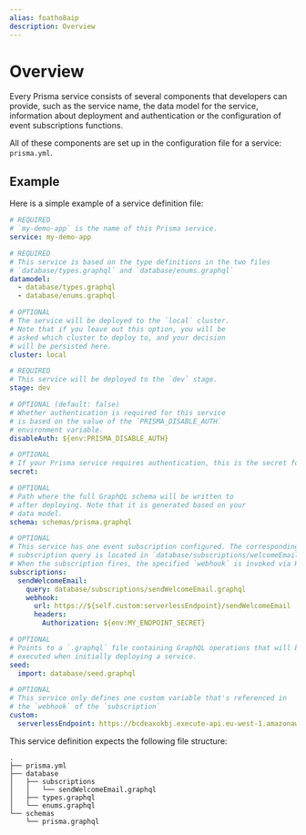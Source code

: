```yaml
---
alias: foatho8aip
description: Overview
---
```


# Overview

Every Prisma service consists of several components that developers can provide, such as the service name, the data model for the service, information about deployment and authentication or the configuration of event subscriptions functions.

All of these components are set up in the configuration file for a service: `prisma.yml`.

## Example

Here is a simple example of a service definition file:

```yml
# REQUIRED
# `my-demo-app` is the name of this Prisma service.
service: my-demo-app

# REQUIRED
# This service is based on the type definitions in the two files
# `database/types.graphql` and `database/enums.graphql`
datamodel:
  - database/types.graphql
  - database/enums.graphql

# OPTIONAL
# The service will be deployed to the `local` cluster.
# Note that if you leave out this option, you will be
# asked which cluster to deploy to, and your decision
# will be persisted here.
cluster: local

# REQUIRED
# This service will be deployed to the `dev` stage.
stage: dev

# OPTIONAL (default: false)
# Whether authentication is required for this service
# is based on the value of the `PRISMA_DISABLE_AUTH`
# environment variable.
disableAuth: ${env:PRISMA_DISABLE_AUTH}

# OPTIONAL
# If your Prisma service requires authentication, this is the secret for creating JWT tokens.
secret: 

# OPTIONAL
# Path where the full GraphQL schema will be written to
# after deploying. Note that it is generated based on your
# data model.
schema: schemas/prisma.graphql

# OPTIONAL
# This service has one event subscription configured. The corresponding
# subscription query is located in `database/subscriptions/welcomeEmail.graphql`.
# When the subscription fires, the specified `webhook` is invoked via HTTP.
subscriptions:
  sendWelcomeEmail:
    query: database/subscriptions/sendWelcomeEmail.graphql
    webhook:
      url: https://${self.custom:serverlessEndpoint}/sendWelcomeEmail
      headers:
        Authorization: ${env:MY_ENDPOINT_SECRET}

# OPTIONAL
# Points to a `.graphql` file containing GraphQL operations that will be
# executed when initially deploying a service.
seed:
  import: database/seed.graphql

# OPTIONAL
# This service only defines one custom variable that's referenced in
# the `webhook` of the `subscription`
custom:
  serverlessEndpoint: https://bcdeaxokbj.execute-api.eu-west-1.amazonaws.com/dev
```

This service definition expects the following file structure:

```
.
├── prisma.yml
├── database
│   ├── subscriptions
│   │   └── sendWelcomeEmail.graphql
│   ├── types.graphql
│   └── enums.graphql
└── schemas
    └── prisma.graphql
```
